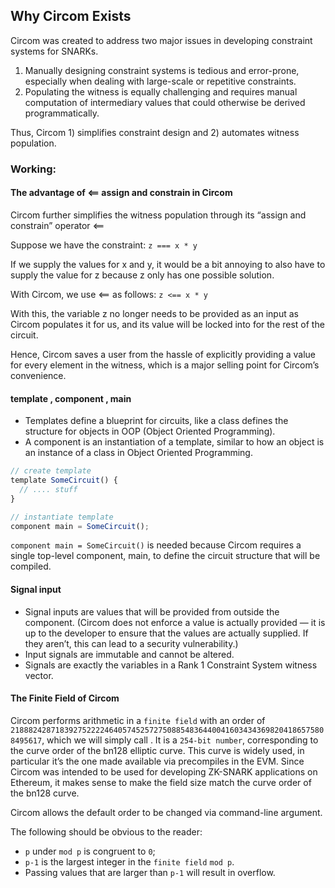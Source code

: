 ## Why Circom Exists
Circom was created to address two major issues in developing constraint systems for SNARKs.

1) Manually designing constraint systems is tedious and error-prone, especially when dealing with large-scale or repetitive constraints.
2) Populating the witness is equally challenging and requires manual computation of intermediary values that could otherwise be derived programmatically.

Thus, Circom 1) simplifies constraint design and 2) automates witness population.

### Working:

#### The advantage of <== assign and constrain in Circom
Circom further simplifies the witness population through its “assign and constrain” operator <==

Suppose we have the constraint:
        `z === x * y`

If we supply the values for x and y, it would be a bit annoying to also have to supply the value for z because z only has one possible solution.

With Circom, we use <== as follows:
`z <== x * y`

With this, the variable z no longer needs to be provided as an input as Circom populates it for us, and its value will be locked into 
for the rest of the circuit.

Hence, Circom saves a user from the hassle of explicitly providing a value for every element in the witness, which is a major selling point for Circom’s convenience.

#### template , component , main

- Templates define a blueprint for circuits, like a class defines the structure for objects in OOP (Object Oriented Programming).
- A component is an instantiation of a template, similar to how an object is an instance of a class in Object Oriented Programming.

```ts
// create template
template SomeCircuit() {
  // .... stuff
}

// instantiate template 
component main = SomeCircuit();
```

`component main = SomeCircuit()` is needed because Circom requires a single top-level component, main, to define the circuit structure that will be compiled.

#### Signal input

- Signal inputs are values that will be provided from outside the component. (Circom does not enforce a value is actually provided — it is up to the developer to ensure that the values are actually supplied. If they aren’t, this can lead to a security vulnerability.)
- Input signals are immutable and cannot be altered.
- Signals are exactly the variables in a Rank 1 Constraint System witness vector.

#### The Finite Field of Circom
Circom performs arithmetic in a `finite field` with an order of `21888242871839275222246405745257275088548364400416034343698204186575808495617`, which we will simply call 
. It is a `254-bit number`, corresponding to the curve order of the bn128 elliptic curve. This curve is widely used, in particular it’s the one made available via precompiles in the EVM. Since Circom was intended to be used for developing ZK-SNARK applications on Ethereum, it makes sense to make the field size match the curve order of the bn128 curve.

Circom allows the default order to be changed via command-line argument.

The following should be obvious to the reader:

- `p` under `mod p` is congruent to `0`;
- `p-1` is the largest integer in the `finite field` `mod p`.
- Passing values that are larger than `p-1` will result in overflow.